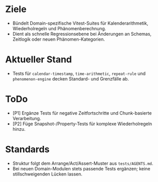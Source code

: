 # Ziele
- Bündelt Domain-spezifische Vitest-Suites für Kalenderarithmetik, Wiederholregeln und Phänomenberechnung.
- Dient als schnelle Regressionsebene bei Änderungen an Schemas, Zeitlogik oder neuen Phänomen-Kategorien.

# Aktueller Stand
- Tests für `calendar-timestamp`, `time-arithmetic`, `repeat-rule` und `phenomenon-engine` decken Standard- und Grenzfälle ab.

# ToDo
- [P1] Ergänze Tests für negative Zeitfortschritte und Chunk-basierte Verarbeitung.
- [P2] Füge Snapshot-/Property-Tests für komplexe Wiederholregeln hinzu.

# Standards
- Struktur folgt dem Arrange/Act/Assert-Muster aus `tests/AGENTS.md`.
- Bei neuen Domain-Modulen stets passende Tests ergänzen; keine stillschweigenden Lücken lassen.

